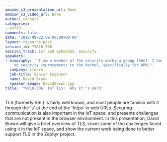 ```yaml
---
amazon_s3_presentation_url: None
amazon_s3_video_url: None
author: connect
categories:
- yvr18
comments: false
date: '2018-08-22 09:00:00+00:00'
layout: resource-post
session_id: YVR18-506
session_track: IoT and Embedded, Security
speakers:
- biography: '"I am a member of the security working group (SWG). I have been working
    on security improvements to the kernel, specifically for ARM."'
  company: Linaro
  job-title: Senior Engineer
  name: David Brown
  speaker-image: DavidBrown.jpg
title: 'YVR18-506: IoT TLS:  Why It''s Hard'
---
```


TLS (formerly SSL) is fairly well known, and most people are familiar with it through the 's' at the end of the 'https' in web URLs. Securing communication is also important in the IoT space, and presents challenges that are not present in the browser environment. In this presentation, David Brown will give a brief overview of TLS, cover some of the challenges faced using it in the IoT space, and show the current work being done to better support TLS in the Zephyr project.